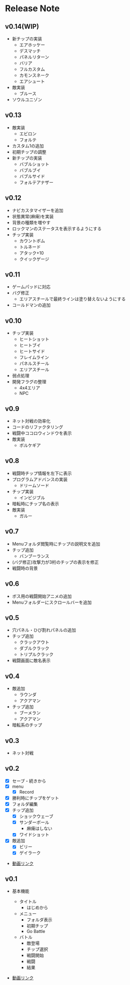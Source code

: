 # Release Note

## v0.14(WIP)

- 新チップの実装
  - エアホッケー
  - デスマッチ
  - パネルリターン
  - バリア
  - フルカスタム
  - カモンスネーク
  - エアシュート
- 敵実装
  - ブルース
- ソウルユニゾン

## v0.13

- 敵実装
  - エビロン
  - フォルテ
- カスタム1の追加
- 初期チップの調整
- 新チップの実装
  - バブルショット
  - バブルブイ
  - バブルサイド
  - フォルテアナザー

## v0.12

- ナビカスタマイザーを追加
- 状態異常(麻痺)を実装
- 背景の種類を増やす
- ロックマンのステータスを表示するようにする
- チップ実装
  - カウントボム
  - トルネード
  - アタック+10
  - クイックゲージ

## v0.11

- ゲームパッドに対応
- バグ修正
  - エリアスチールで最終ラインは塗り替えないようにする
- コールドマンの追加

## v0.10

- チップ実装
  - ヒートショット
  - ヒートブイ
  - ヒートサイド
  - フレイムライン
  - パネルスチール
  - エリアスチール
- 弱点処理
- 開発フラグの整理
  - 4x4エリア
  - NPC

## v0.9

- ネット対戦の効率化
- コードのリファクタリング
- 戦闘中ココロウィンドウを表示
- 敵実装
  - ボルケギア

## v0.8

- 戦闘時チップ情報を左下に表示
- プログラムアドバンスの実装
  - ドリームソード
- チップ実装
  - インビジブル
- 暗転時にチップ名の表示
- 敵実装
  - ガルー

## v0.7

- Menuフォルダ閲覧時にチップの説明文を追加
- チップ追加
  - バンブーランス
- (バグ修正)攻撃力が3桁のチップの表示を修正
- 戦闘時の背景

## v0.6

- ボス用の戦闘開始アニメの追加
- Menuフォルダーにスクロールバーを追加

## v0.5

- 穴パネル・ひび割れパネルの追加
- チップ追加
  - クラックアウト
  - ダブルクラック
  - トリプルクラック
- 戦闘画面に敵名表示

## v0.4

- 敵追加
  - ラウンダ
  - アクアマン
- チップ追加
  - ブーメラン
  - アクアマン
- 暗転系のチップ

## v0.3

- ネット対戦

## v0.2

- [x] セーブ・続きから
- [x] menu
  - [x] Record
- [x] 勝利時にチップをゲット
- [x] フォルダ編集
- [x] チップ追加
  - [x] ショックウェーブ
  - [x] サンダーボール
    - 麻痺はしない
  - [x] ワイドショット
- [x] 敵追加
  - [x] ビリー
  - [x] ゲイラーク

- [動画リンク](https://www.youtube.com/watch?v=HoBq4UgdDJI)

## v0.1

- 基本機能
  - タイトル
    - はじめから
  - メニュー
    - フォルダ表示
    - 初期チップ
    - Go Battle
  - バトル
    - 敵登場
    - チップ選択
    - 戦闘開始
    - 戦闘
    - 結果

- [動画リンク](https://www.youtube.com/watch?v=64gAXcK1KO4&t=24s&ab_channel=shunshun)
